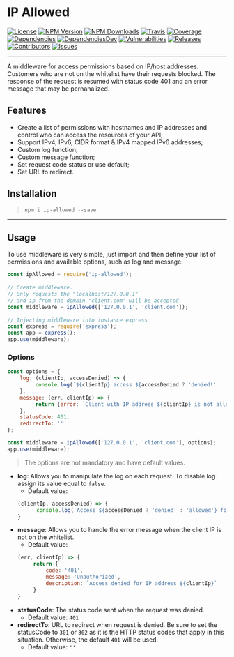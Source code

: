 IP Allowed 
=========================  
[![License][license-image]][license-url] [![NPM Version][npm-image]][npm-url] [![NPM Downloads][downloads-image]][npm-url] [![Travis][travis-image]][travis-url] [![Coverage][coverage-image]][coverage-url] [![Dependencies][dependencies-image]][dependencies-url] [![DependenciesDev][dependencies-dev-image]][dependencies-dev-url] [![Vulnerabilities][known-vulnerabilities-image]][known-vulnerabilities-url] [![Releases][releases-image]][releases-url] [![Contributors][contributors-image]][contributors-url] [![Issues][issues-image]][issues-url]
 
---
A middleware for access permissions based on IP/host addresses. Customers who are not on the whitelist have their requests blocked. The response of the request is resumed with status code 401 and an error message that may be pernanalized.
  
## Features
* Create a list of permissions with hostnames and IP addresses and control who can access the resources of your API;
* Support IPv4, IPv6, CIDR format & IPv4 mapped IPv6 addresses;
* Custom log function;
* Custom message function;
* Set request code status or use default;
* Set URL to redirect.
  
## Installation
> `npm i ip-allowed --save`
> 
------------  
  
## Usage
To use middleware is very simple, just import and then define your list of permissions and available options, such as log and message.
  
```js  
const ipAllowed = require('ip-allowed');
  
// Create middleware.
// Only requests the "localhost/127.0.0.1"
// and ip from the domain "client.com" will be accepted.
const middleware = ipAllowed(['127.0.0.1', 'client.com']);
  
// Injecting middleware into instance express
const express = require('express');
const app = express();
app.use(middleware);
```  
### Options
```js  
const options = {    
    log: (clientIp, accessDenied) => {  
         console.log(`${clientIp} access ${accessDenied ? 'denied!' : 'allowed!'}`)
    },
    message: (err, clientIp) => {  
         return {error: `Client with IP address ${clientIp} is not allowed!`}
    },
    statusCode: 401,
    redirectTo: ''
};  

const middleware = ipAllowed(['127.0.0.1', 'client.com'], options);
app.use(middleware);
```  

> The options are not mandatory and have default values.
- **log**: Allows you to manipulate the log on each request. To disable log assign its value equal to `false`.
  - Default value:
   ```js  
   (clientIp, accessDenied) => {
         console.log(`Access ${accessDenied ? 'denied' : 'allowed'} for ip address ${clientIp}`)
   }
   ```  
- **message**: Allows you to handle the error message when the client IP is not on the whitelist.
  - Default value:
   ```js  
   (err, clientIp) => {
        return {
            code: '401',
            message: 'Unauthorized',
            description: `Access denied for IP address ${clientIp}`
        }
   }
   ```
- **statusCode**: The status code sent when the request was denied.
  - Default value: `401`
- **redirectTo**: URL to redirect when request is denied. Be sure to set the statusCode to `301` or `302` as it is the HTTP status codes that apply in this situation. Otherwise, the default `401` will be used.
  - Default value: `''`
 

[//]: # (These are reference links used in the body of this note.)
[license-image]: https://img.shields.io/badge/license-Apache%202-blue.svg
[license-url]: https://github.com/nutes-uepb/ip-allowed/blob/master/LICENSE
[npm-image]: https://img.shields.io/npm/v/ip-allowed.svg?color=red&logo=npm&
[npm-url]: https://npmjs.org/package/ip-allowed
[downloads-image]: https://img.shields.io/npm/dt/ip-allowed.svg?logo=npm 
[travis-image]: https://img.shields.io/travis/nutes-uepb/ip-allowed.svg?logo=travis
[travis-url]: https://travis-ci.org/nutes-uepb/ip-allowed
[coverage-image]: https://coveralls.io/repos/github/nutes-uepb/ip-allowed/badge.svg
[coverage-url]: https://coveralls.io/github/nutes-uepb/ip-allowed?branch=master
[known-vulnerabilities-image]: https://snyk.io/test/github/nutes-uepb/ip-allowed/badge.svg?targetFile=package.json
[known-vulnerabilities-url]: https://snyk.io/test/github/nutes-uepb/ip-allowed?targetFile=package.json
[dependencies-image]: https://david-dm.org/nutes-uepb/ip-allowed.svg
[dependencies-url]: https://david-dm.org/nutes-uepb/ip-allowed
[dependencies-dev-image]: https://david-dm.org/nutes-uepb/ip-allowed/dev-status.svg
[dependencies-dev-url]: https://david-dm.org/nutes-uepb/ip-allowed?type=dev
[releases-image]: https://img.shields.io/github/release-date/nutes-uepb/ip-allowed.svg
[releases-url]: https://github.com/nutes-uepb/ip-allowed/releases
[contributors-image]: https://img.shields.io/github/contributors/nutes-uepb/ip-allowed.svg?color=green
[contributors-url]: https://github.com/nutes-uepb/ip-allowed/graphs/contributors
[issues-image]: https://img.shields.io/github/issues/nutes-uepb/ip-allowed.svg
[issues-url]: https://github.com/nutes-uepb/ip-allowed/issues
